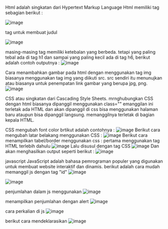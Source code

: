 Html adalah singkatan dari Hypertext Markup Language
Html memiliki tag sebagian berikut :

![image](https://github.com/AlissyaIklima/praktikum-web-1/assets/165629623/96f24e2f-f3bf-4364-a9f0-8a3d9a6a2a71)

tag untuk membuat judul

![image](https://github.com/AlissyaIklima/praktikum-web-1/assets/165629623/11a3522f-6401-491d-a816-15814f84b00d)

masing-masing tag memiliki ketebalan yang berbeda. tetapi yang paling tebal ada 
di tag h1 dan sampai yang paling kecil ada di tag h6, berikut adalah contoh outputnya :
![image](https://github.com/AlissyaIklima/praktikum-web-1/assets/165629623/459c6ec4-309d-48a3-b10c-07691c63c42f)


Cara menambahkan gambar pada html dengan menggunakan tag img
biasanya menggunakan tag img yang diikuti src. src sendiri itu menunujkan atau
biasanya untuk penempatan link gambar yang berupa jpg, png.
![image](https://github.com/AlissyaIklima/praktikum-web-1/assets/165629623/f32314b0-241b-4c6c-b584-e2785808251f)


CSS atau singkatan dari Cascading Style Sheets. mrnghubungkan CSS dengan html biasanya dipanggil menggunakan class="" emanggilan ini terletak ada HTML dan akan dipanggil di css bisa menggunakan halaman baru ataupun bisa dipanggil langsung. memanggilnya terletak di bagian kepala HTML.

CSS mengubah font color brtikut adalah contohnya : 
![image](https://github.com/AlissyaIklima/praktikum-web-1/assets/165629623/46e90bdc-b2da-4619-8db1-b2d54c407c18)
Berikut cara mengubah latar belakang menggunakan CSS :
![image](https://github.com/AlissyaIklima/praktikum-web-1/assets/165629623/11ac5d24-d87f-4d8b-afb7-cdda4e0722e7)
Berikut cara menampilkan tabel/border menggunakan css :
pertama menggunakan tag HTML terlebih dahulu 
![image](https://github.com/AlissyaIklima/praktikum-web-1/assets/165629623/02352445-840f-42f3-9ea7-71404dba6eca)
Lalu disusul dengan tag CSS 
![image](https://github.com/AlissyaIklima/praktikum-web-1/assets/165629623/1d1b4867-c8a7-49d7-9018-a633feb9a59f)
Dan akan menghasilkan output seperti berikut :
![image](https://github.com/AlissyaIklima/praktikum-web-1/assets/165629623/c6701517-091e-423b-a7b2-1105929b74ea)

javascript
JavaScript adalah bahasa pemrograman populer yang digunakan untuk membuat website interaktif dan dinamis.
berikut adalah cara mudah memanggil js dengan tag "id"
![image](https://github.com/AlissyaIklima/praktikum-web-1/assets/165629623/fe891edb-438c-4712-87fc-d6de4f8f37b8)

![image](https://github.com/AlissyaIklima/praktikum-web-1/assets/165629623/384dc3a1-bdab-4923-a8ab-9d67c3cd447a)

penjumlahan dalam js menggunakan 
![image](https://github.com/AlissyaIklima/praktikum-web-1/assets/165629623/ca67442c-d9aa-47e6-8679-f30179d3e94f)

menampilkan penjumlahan dengan alert
![image](https://github.com/AlissyaIklima/praktikum-web-1/assets/165629623/84d69eeb-ad67-47e3-92c1-6741185d5bc9)

cara perkalian di js
![image](https://github.com/AlissyaIklima/praktikum-web-1/assets/165629623/f1036507-8b7d-417a-bed7-e863cd628964)

berikut cara mendeklarasikan
![image](https://github.com/AlissyaIklima/praktikum-web-1/assets/165629623/fb273481-0299-44e0-aa67-5f808c77d5c3)



